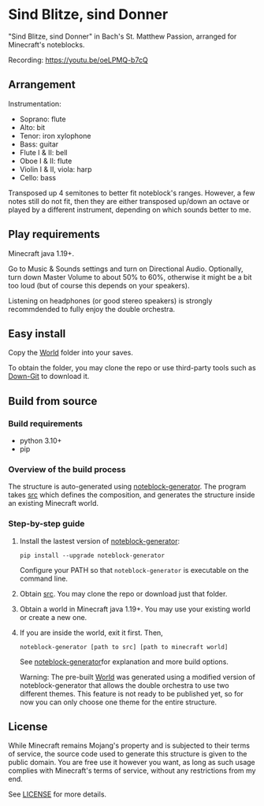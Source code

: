 # Sind Blitze, sind Donner
"Sind Blitze, sind Donner" in Bach's St. Matthew Passion, arranged for Minecraft's noteblocks.

Recording: https://youtu.be/oeLPMQ-b7cQ

## Arrangement
Instrumentation:
* Soprano: flute
* Alto: bit
* Tenor: iron xylophone
* Bass: guitar
* Flute I & II: bell 
* Oboe I & II: flute
* Violin I & II, viola: harp
* Cello: bass

Transposed up 4 semitones to better fit noteblock's ranges. However, a few notes still do not fit, then they are either transposed up/down an octave or played by a different instrument, depending on which sounds better to me.

## Play requirements
Minecraft java 1.19+. 

Go to Music & Sounds settings and turn on Directional Audio. Optionally, turn down Master Volume to about 50% to 60%, otherwise it might be a bit too loud (but of course this depends on your speakers).

Listening on headphones (or good stereo speakers) is strongly recommdended to fully enjoy the double orchestra.

## Easy install 
Copy the [World](https://github.com/FelixFourcolor/Sind-Blitze-sind-Donner/tree/main/World) folder into your saves.

To obtain the folder, you may clone the repo or use third-party tools such as [Down-Git](https://minhaskamal.github.io/DownGit) to download it.

## Build from source
### Build requirements
* python 3.10+
* pip

### Overview of the build process
The structure is auto-generated using [noteblock-generator](https://pypi.org/project/noteblock-generator/). The program takes [src](https://github.com/FelixFourcolor/Sind-Blitze-sind-Donner/tree/main/src) which defines the composition, and generates the structure inside an existing Minecraft world.

### Step-by-step guide

1. Install the lastest version of [noteblock-generator](https://pypi.org/project/noteblock-generator/):
    ```
    pip install --upgrade noteblock-generator
    ```
    Configure your PATH so that `noteblock-generator` is executable on the command line.

2. Obtain [src](https://github.com/FelixFourcolor/Sind-Blitze-sind-Donner/tree/main/src). You may clone the repo or download just that folder.

3. Obtain a world in Minecraft java 1.19+. You may use your existing world or create a new one.

4. If you are inside the world, exit it first. Then,
    ```
    noteblock-generator [path to src] [path to minecraft world]
    ```

    See [noteblock-generator](https://pypi.org/project/noteblock-generator/)for explanation and more build options.

    Warning: The pre-built [World](https://github.com/FelixFourcolor/Sind-Blitze-sind-Donner/tree/main/World) was generated using a modified version of noteblock-generator that allows the double orchestra to use two different themes. This feature is not ready to be published yet, so for now you can only choose one theme for the entire structure.

## License
While Minecraft remains Mojang's property and is subjected to their terms of service, the source code used to generate this structure is given to the public domain. You are free use it however you want, as long as such usage complies with Minecraft's terms of service, without any restrictions from my end.

See [LICENSE](https://github.com/FelixFourcolor/Sind-Blitze-sind-Donner/blob/main/LICENSE) for more details.